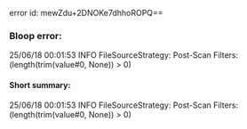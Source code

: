 error id: mewZdu+2DNOKe7dhhoROPQ==
### Bloop error:

25/06/18 00:01:53 INFO FileSourceStrategy: Post-Scan Filters: (length(trim(value#0, None)) > 0)
#### Short summary: 

25/06/18 00:01:53 INFO FileSourceStrategy: Post-Scan Filters: (length(trim(value#0, None)) > 0)